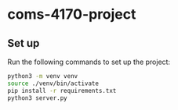 # coms-4170-project

## Set up

Run the following commands to set up the project:

```bash
python3 -m venv venv
source ./venv/bin/activate
pip install -r requirements.txt
python3 server.py
```
